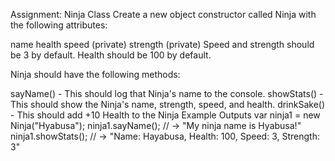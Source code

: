 Assignment: Ninja Class
Create a new object constructor called Ninja with the following attributes:

name
health
speed (private)
strength (private)
Speed and strength should be 3 by default. Health should be 100 by default.

Ninja should have the following methods:

sayName() - This should log that Ninja's name to the console.
showStats() - This should show the Ninja's name, strength, speed, and health.
drinkSake() - This should add +10 Health to the Ninja
Example Outputs
var ninja1 = new Ninja("Hyabusa");
ninja1.sayName();
// -> "My ninja name is Hyabusa!"
ninja1.showStats();
// -> "Name: Hayabusa, Health: 100, Speed: 3, Strength: 3"
